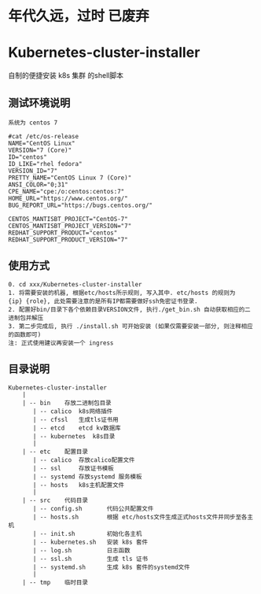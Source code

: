 # 年代久远，过时 已废弃

# Kubernetes-cluster-installer
自制的便捷安装 k8s 集群 的shell脚本

## 测试环境说明
```
系统为 centos 7

#cat /etc/os-release
NAME="CentOS Linux"
VERSION="7 (Core)"
ID="centos"
ID_LIKE="rhel fedora"
VERSION_ID="7"
PRETTY_NAME="CentOS Linux 7 (Core)"
ANSI_COLOR="0;31"
CPE_NAME="cpe:/o:centos:centos:7"
HOME_URL="https://www.centos.org/"
BUG_REPORT_URL="https://bugs.centos.org/"

CENTOS_MANTISBT_PROJECT="CentOS-7"
CENTOS_MANTISBT_PROJECT_VERSION="7"
REDHAT_SUPPORT_PRODUCT="centos"
REDHAT_SUPPORT_PRODUCT_VERSION="7"
```

## 使用方式
    0. cd xxx/Kubernetes-cluster-installer
    1. 将需要安装的机器, 根据etc/hosts所示规则, 写入其中. etc/hosts 的规则为  {ip} {role}, 此处需要注意的是所有IP都需要做好ssh免密证书登录.
    2. 配置好bin/目录下各个依赖目录VERSION文件, 执行./get_bin.sh 自动获取相应的二进制包并解压
    3. 第二步完成后, 执行 ./install.sh 可开始安装 (如果仅需要安装一部分, 则注释相应的函数即可)
    注: 正式使用建议再安装一个 ingress

## 目录说明
    Kubernetes-cluster-installer
        |
        | -- bin    存放二进制包目录
           | -- calico  k8s网络插件
           | -- cfssl   生成tls证书用
           | -- etcd    etcd kv数据库
           | -- kubernetes  k8s目录
           |
        | -- etc    配置目录
           | -- calico  存放calico配置文件
           | -- ssl     存放证书模板
           | -- systemd 存放systemd 服务模板
           | -- hosts   k8s主机配置文件
           |
        | -- src    代码目录
           | -- config.sh       代码公共配置文件
           | -- hosts.sh        根据 etc/hosts文件生成正式hosts文件并同步至各主机
           | -- init.sh         初始化各主机
           | -- kubernetes.sh   安装 k8s 套件
           | -- log.sh          日志函数
           | -- ssl.sh          生成 tls 证书
           | -- systemd.sh      生成 k8s 套件的systemd文件
           |
        | -- tmp    临时目录
